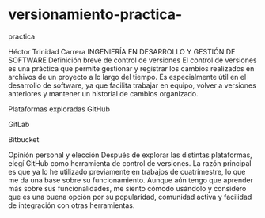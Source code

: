 # versionamiento-practica-
practica 

Héctor Trinidad Carrera
INGENIERÍA EN DESARROLLO Y GESTIÓN DE SOFTWARE
Definición breve de control de versiones
El control de versiones es una práctica que permite gestionar y registrar los cambios realizados en archivos de un proyecto a lo largo del tiempo. Es especialmente útil en el desarrollo de software, ya que facilita trabajar en equipo, volver a versiones anteriores y mantener un historial de cambios organizado.

Plataformas exploradas
GitHub

GitLab

Bitbucket

Opinión personal y elección
Después de explorar las distintas plataformas, elegí GitHub como herramienta de control de versiones. La razón principal es que ya lo he utilizado previamente en trabajos de cuatrimestre, lo que me da una base sobre su funcionamiento. Aunque aún tengo que aprender más sobre sus funcionalidades, me siento cómodo usándolo y considero que es una buena opción por su popularidad, comunidad activa y facilidad de integración con otras herramientas.

